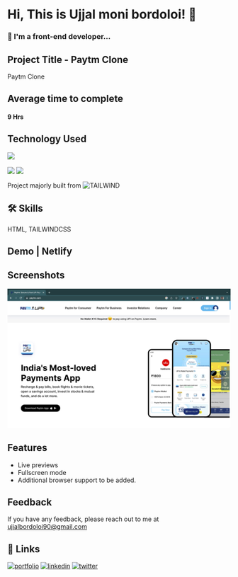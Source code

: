 
# Hi, This is Ujjal moni bordoloi! 👋

### 🚀 I'm a front-end developer...




## Project Title - Paytm Clone

Paytm Clone

## Average time to complete
#### 9 Hrs


## Technology Used

![](https://img.shields.io/badge/CSS-FLEXBOX-red)

![](https://img.shields.io/badge/CSS-GRID-pink)
![](https://img.shields.io/badge/Tailwind-CSS-yellowgreen)


Project majorly built from
![TAILWIND](https://img.shields.io/badge/Tailwind-CSS-yellowgreen)


## 🛠 Skills
HTML, TAILWINDCSS

## Demo | Netlify


## Screenshots
![screenshot](Screenshot%202022-12-13%20at%2023.53.00.jpg)




## Features

- Live previews
- Fullscreen mode
- Additional browser support to be added.

## Feedback

If you have any feedback, please reach out to me at ujjalbordoloi90@gmail.com


## 🔗 Links
[![portfolio](https://img.shields.io/badge/my_portfolio-000?style=for-the-badge&logo=ko-fi&logoColor=white)](https://www.findcoder.io/u/ujjalbordoloi)
[![linkedin](https://img.shields.io/badge/linkedin-0A66C2?style=for-the-badge&logo=linkedin&logoColor=white)](https://www.linkedin.com/in/ujjal-moni-bordoloi-9b00ab166/)
[![twitter](https://img.shields.io/badge/twitter-1DA1F2?style=for-the-badge&logo=twitter&logoColor=white)]()

